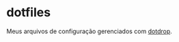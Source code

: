 # dotfiles

Meus arquivos de configuração gerenciados com [dotdrop](https://github.com/deadc0de6/dotdrop).
